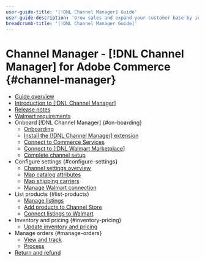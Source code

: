```yaml
---
user-guide-title: '[!DNL Channel Manager] Guide'
user-guide-description: 'Grow sales and expand your customer base by integrating Adobe Commerce or Magento Open Source with your [!DNL Walmart Marketplace] Seller Central] account.'
breadcrumb-title: '[!DNL Channel Manager Guide]'
---
```


# Channel Manager - [!DNL Channel Manager] for Adobe Commerce {#channel-manager}

- [Guide overview](guide-overview.md)
- [Introduction to [!DNL Channel Manager]](overview.md)
- [Release notes](release-notes.md)
- [Walmart requirements](walmart-requirements.md)
- Onboard [!DNL Channel Manager] {#on-boarding}
  - [Onboarding](onboard.md)
  - [Install the [!DNL Channel Manager] extension](install.md)
  - [Connect to Commerce Services](connect.md)
  - [Connect to [!DNL Walmart Marketplace]](connect-marketplace.md)
  - [Complete channel setup](complete-sales-channel-store-setup.md)
- Configure settings {#configure-settings}
  - [Channel settings overview](settings-overview.md)
  - [Map catalog attributes](map-catalog-attributes.md)
  - [Map shipping carriers](map-shipping-carriers.md)
  - [Manage Walmart connection](manage-wmt-connection.md)
- List products {#list-products}
  - [Manage listings](manage-listings.md)
  - [Add products to Channel Store](add-products-to-channel-store.md)
  - [Connect listings to Walmart](connect-listings-to-marketplace.md)
- Inventory and pricing {#inventory-pricing}
  - [Update inventory and pricing](inventory-and-price-updates.md)
- Manage orders {#manage-orders}
  - [View and track](manage-orders.md)
  - [Process](process-orders.md)
- [Return and refund](return-refund-orders.md)


